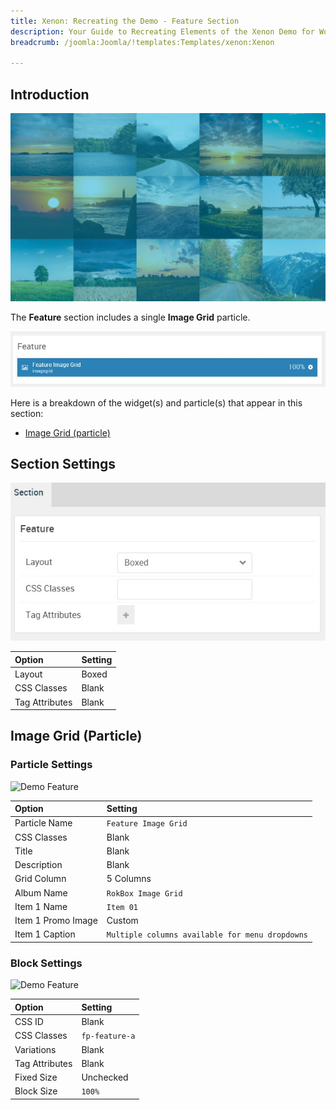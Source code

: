 ```yaml
---
title: Xenon: Recreating the Demo - Feature Section
description: Your Guide to Recreating Elements of the Xenon Demo for WordPress
breadcrumb: /joomla:Joomla/!templates:Templates/xenon:Xenon

---
```


## Introduction

![](assets/demo_7.jpeg)

The **Feature** section includes a single **Image Grid** particle.

![](assets/home_feature.jpeg)

Here is a breakdown of the widget(s) and particle(s) that appear in this section:

* [Image Grid (particle)](#image-grid-(particle))

## Section Settings

![](assets/demo_feature_settings.jpeg)

| Option           | Setting     |
| :--------------- | :---------- |
| Layout           | Boxed       |
| CSS Classes      | Blank       |
| Tag Attributes   | Blank       |

## Image Grid (Particle)

### Particle Settings

![Demo Feature](demo_feature_1.jpeg)

| Option             | Setting                                         |
| :-----             | :-----                                          |
| Particle Name      | `Feature Image Grid`                            |
| CSS Classes        | Blank                                           |
| Title              | Blank                                           |
| Description        | Blank                                           |
| Grid Column        | 5 Columns                                       |
| Album Name         | `RokBox Image Grid`                             |
| Item 1 Name        | `Item 01`                                       |
| Item 1 Promo Image | Custom                                          |
| Item 1 Caption     | `Multiple columns available for menu dropdowns` |

### Block Settings

![Demo Feature](demo_feature_2.jpeg)

| Option         | Setting        |
| :-----         | :-----         |
| CSS ID         | Blank          |
| CSS Classes    | `fp-feature-a` |
| Variations     | Blank          |
| Tag Attributes | Blank          |
| Fixed Size     | Unchecked      |
| Block Size     | `100%`         |


